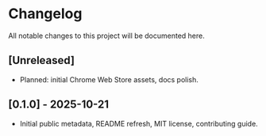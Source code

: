 # Changelog

All notable changes to this project will be documented here.

## [Unreleased]
- Planned: initial Chrome Web Store assets, docs polish.

## [0.1.0] - 2025-10-21
- Initial public metadata, README refresh, MIT license, contributing guide.
